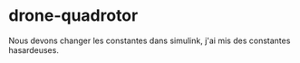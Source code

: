 # drone-quadrotor

Nous devons changer les constantes dans simulink, j'ai mis des constantes hasardeuses.
